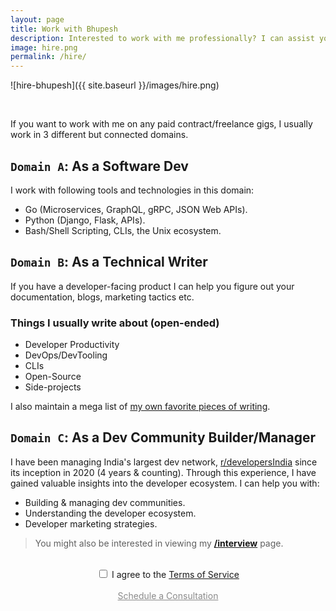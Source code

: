 ```yaml
---
layout: page
title: Work with Bhupesh
description: Interested to work with me professionally? I can assist you as a Software Developer, Technical Writer, or Dev Community Builder. Find out more about my work domains and how I can help you.
image: hire.png
permalink: /hire/
---
```


![hire-bhupesh]({{ site.baseurl }}/images/hire.png)

<br>

If you want to work with me on any paid contract/freelance gigs, I usually work in 3 different but connected domains.

## `Domain A`: As a Software Dev

I work with following tools and technologies in this domain:

- Go (Microservices, GraphQL, gRPC, JSON Web APIs).
- Python (Django, Flask, APIs).
- Bash/Shell Scripting, CLIs, the Unix ecosystem.

## `Domain B`: As a Technical Writer

If you have a developer-facing product I can help you figure out your documentation, blogs, marketing tactics etc.

### Things I usually write about (open-ended)

- Developer Productivity
- DevOps/DevTooling
- CLIs
- Open-Source
- Side-projects

I also maintain a mega list of [my own favorite pieces of writing](/writing/).

## `Domain C`: As a Dev Community Builder/Manager

I have been managing India's largest dev network, [r/developersIndia](https://reddit.com/r/developersIndia) since its inception in 2020 (4 years & counting). Through this experience, I have gained valuable insights into the developer ecosystem. I can help you with:

- Building & managing dev communities.
- Understanding the developer ecosystem.
- Developer marketing strategies.

> You might also be interested in viewing my [**/interview**](/interview/) page.

<br>
<center>
  <input type="checkbox" id="tosCheckbox" onclick="toggleButton()">
  <label for="tosCheckbox"> I agree to the <a href="/consultation-terms-of-service" target="_blank">Terms of Service</a></label>
  <br><br>
  <a href="https://cal.com/bhupesh/hire" target="_blank" rel="noopener noreferrer" class="consultation" id="consultationButton" style="pointer-events: none; opacity: 0.5;">Schedule a Consultation</a>
</center>

<script>
  function toggleButton() {
    var checkbox = document.getElementById('tosCheckbox');
    var button = document.getElementById('consultationButton');
    if (checkbox.checked) {
      button.style.pointerEvents = 'auto';
      button.style.opacity = '1';
    } else {
      button.style.pointerEvents = 'none';
      button.style.opacity = '0.5';
    }
  }
</script>